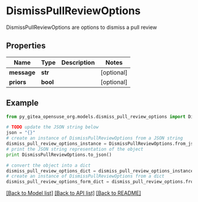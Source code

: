 # DismissPullReviewOptions

DismissPullReviewOptions are options to dismiss a pull review

## Properties

Name | Type | Description | Notes
------------ | ------------- | ------------- | -------------
**message** | **str** |  | [optional] 
**priors** | **bool** |  | [optional] 

## Example

```python
from py_gitea_opensuse_org.models.dismiss_pull_review_options import DismissPullReviewOptions

# TODO update the JSON string below
json = "{}"
# create an instance of DismissPullReviewOptions from a JSON string
dismiss_pull_review_options_instance = DismissPullReviewOptions.from_json(json)
# print the JSON string representation of the object
print DismissPullReviewOptions.to_json()

# convert the object into a dict
dismiss_pull_review_options_dict = dismiss_pull_review_options_instance.to_dict()
# create an instance of DismissPullReviewOptions from a dict
dismiss_pull_review_options_form_dict = dismiss_pull_review_options.from_dict(dismiss_pull_review_options_dict)
```
[[Back to Model list]](../README.md#documentation-for-models) [[Back to API list]](../README.md#documentation-for-api-endpoints) [[Back to README]](../README.md)


